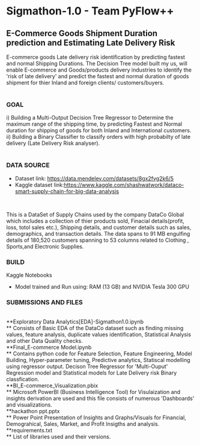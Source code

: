 # Sigmathon-1.0 - Team PyFlow++
## E-Commerce Goods Shipment Duration prediction and Estimating Late Delivery Risk 
E-commerce goods Late delivery risk identification by predicting fastest and normal Shipping Durations. The Decision Tree model built my us, will enable E-commerce and Goods/products delivery industries to identify the 'risk of late delivery' and predict the fastest and normal duration of goods shipment for thier Inland and foreign clients/ customers/buyers.<br>
<br>
### GOAL <br>
i) Building a Multi-Output Decision Tree Regressor to Determine the maximum range of the shipping time, by predicting Fastest and Normal duration for shipping of goods for both Inland and International customers.<br>
ii) Building  a Binary Classifier to classify orders with high probabilty of late delivery (Late Delivery Risk analyser). 
<br>
<br>
### DATA SOURCE
* Dataset link: https://data.mendeley.com/datasets/8gx2fvg2k6/5 
* Kaggle dataset link:https://www.kaggle.com/shashwatwork/dataco-smart-supply-chain-for-big-data-analysis
<br>
<p>This is a DataSet of Supply Chains used by the company DataCo Global which includes a collection of thier products sold, Finacial details(profit, loss, totol sales etc.), Shipping details, and customer details such as sales, demographics, and transaction details. The data spans to 91 MB engulfing details of 180,520 customers spanning to 53 columns related to Clothing , Sports,and Electronic Supplies.</p>

### BUILD
Kaggle Notebooks<br>
* Model trained and Run using: RAM (13 GB) and NVIDIA Tesla 300 GPU <br>
### SUBMISSIONS AND FILES 
<br>
**Exploratory Data Analytics[EDA]-Sigmathon1.0.ipynb<br>**
Consists of Basic EDA of the DataCo dataset such as finding missing values, feature analysis, duplicate values identification, Statistical Analysis and other Data Quality checks.<br>
**Final_E-commerce Model.ipynb <br>**
Contains python code for Feature Selection, Feature Engineering, Model Building, Hyper-parameter tuning, Predictive analytics, Statiscal modelling using regressor output. Decison Tree Regressor for 'Multi-Ouput' Regression model and Statistical models for Late Delivery risk Binary classfication.<br>
**BI_E-commerce_Visualization.pbix <br>**
Microsoft PowerBI (Business Intelligence Tool) for Visulaization and insights derivation are used and this file consists of numerous 'Dashboards' and visualizations.<br>
**hackathon ppt.pptx<br>**
Power Point Presentation of Insights and Graphs/Visuals for Financial, Demograhical, Sales, Market, and Profit Insigths and analysis.<br>
**requirements.txt<br>**
List of libraries used and their versions.<br>
  
